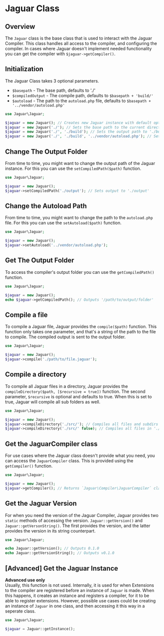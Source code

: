 # Jaguar Class

## Overview

The `Jaguar` class is the base class that is used to interact with the Jaguar Compiler. This class handles all access to the compiler, and configuring the compiler. In cases where Jaguar doesn't implement needed functionality you can get the compiler with `$jaguar->getCompiler()`.

## Initialization
The Jaguar Class takes 3 optional parameters.
* `$basepath` - The base path, defaults to './'
* `$compiledOutput` - The compile path, defaults to `$basepath + 'build/'`
* `$autoload` - The path to the `autoload.php` file, defaults to `$basepath + '../vendor/autoload.php'`   

```php
use Jaguar\Jaguar;

$jaguar = new Jaguar(); // Creates new Jaguar instance with default options.
$jaguar = new Jaguar('./'); // Sets the base path to the current directory.
$jaguar = new Jaguar('./', './build'); // Sets the output path to './build'
$jaguar = new Jaguar('./', './build', '../vendor/autoload.php'); // Sets the path to the autoload.php file
```

## Change The Output Folder
From time to time, you might want to change the output path of the Jaguar instance. For this you can use the `setCompiledPath($path)` function.
```php
use Jaguar\Jaguar;

$jaguar = new Jaguar();
$jaguar->setCompiledPath('./output'); // Sets output to './output'
```

## Change the Autoload Path
From time to time, you might want to change the path to the `autoload.php` file. For this you can use the `setAutoload($path)` function.
```php
use Jaguar\Jaguar;

$jaguar = new Jaguar();
$jaguar->setAutoload('../vendor/autoload.php');
```

## Get The Output Folder
To access the compiler's output folder you can use the `getCompiledPath()` function.
```php
use Jaguar\Jaguar;

$jaguar = new Jaguar();
echo $jaguar->getCompiledPath(); // Outputs '/path/to/output/folder'
```

## Compile a file
To compile a Jaguar file, Jaguar provides the `compile($path)` function. This function only takes one parameter, and that's a string of the path to the file to compile. The compiled output is sent to the output folder.
```php
use Jaguar\Jaguar;

$jaguar = new Jaguar();
$jaguar->compile('./path/to/file.jaguar');
```

## Compile a directory
To compile all Jaguar files in a directory, Jaguar provides the `compileDirectory($path, [$recursive = true])` function. The second parameter, `$recursive` is optional and defaults to true. When this is set to true, Jaguar will compile all sub folders as well.
```php
use Jaguar\Jaguar;

$jaguar = new Jaguar();
$jaguar->compileDirectory('./src/'); // Compiles all files and subdirs in `./src/`
$jaguar->compileDirectory('./src/' false); // Compiles all files in './src/'
```

## Get the JaguarCompiler class
For use cases where the Jaguar class doesn't provide what you need, you can access the `JaguarCompiler` class. This is provided using the `getCompiler()` function.
```php
use Jaguar\Jaguar;

$jaguar = new Jaguar();
$jaguar->getCompiler(); // Returns `Jaguar\Compiler\JaguarCompiler` class.
```

## Get the Jaguar Version
For when you need the version of the Jaguar Compiler, Jaguar provides two `static` methods of accessing the version. `Jaguar::getVersion()` and `Jaguar::getVersonString()`. The first provides the version, and the latter provides the version in its string counterpart.
```php
use Jaguar\Jaguar;

echo Jaguar::getVersion(); // Outputs 0.1.0
echo Jaguar::getVersionString(); // Outputs v0.1.0
```

## [Advanced] Get the Jaguar Instance
**Advanced use only**   
Usually, this function is not used. Internally, it is used for when Extensions to the compiler are registered before an instance of `Jaguar` is made. When this happens, it creates an instance and registers a compiler, for it to be able to register extensions. However, possible use cases could be creating an instance of `Jaguar` in one class, and then accessing it this way in a seperate class.
```php
use Jaguar\Jaguar;

$jaguar = Jaguar::getInstance();
```
